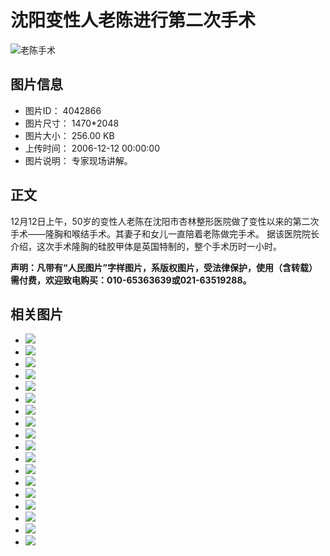 # 沈阳变性人老陈进行第二次手术

![老陈手术](http://vip-public.people.com.cn/old/2006/1212/C198479/P929541_m.jpg)

## 图片信息
- 图片ID： 4042866 
- 图片尺寸： 1470\*2048 
- 图片大小： 256.00 KB
- 上传时间： 2006-12-12 00:00:00 
- 图片说明： 专家现场讲解。

## 正文
12月12日上午，50岁的变性人老陈在沈阳市杏林整形医院做了变性以来的第二次手术——隆胸和喉结手术。其妻子和女儿一直陪着老陈做完手术。 据该医院院长介绍，这次手术隆胸的硅胶甲体是英国特制的，整个手术历时一小时。

**声明：凡带有“人民图片”字样图片，系版权图片，受法律保护，使用（含转载）需付费，欢迎致电购买：010-65363639或021-63519288。**

## 相关图片
- ![](http://vip-public.people.com.cn/old/2006/1212/C198479/P929530_s.jpg)
- ![](http://vip-public.people.com.cn/old/2006/1212/C198479/P929531_s.jpg)
- ![](http://vip-public.people.com.cn/old/2006/1212/C198479/P929532_s.jpg)
- ![](http://vip-public.people.com.cn/old/2006/1212/C198479/P929533_s.jpg)
- ![](http://vip-public.people.com.cn/old/2006/1212/C198479/P929534_s.jpg)
- ![](http://vip-public.people.com.cn/old/2006/1212/C198479/P929535_s.jpg)
- ![](http://vip-public.people.com.cn/old/2006/1212/C198479/P929536_s.jpg)
- ![](http://vip-public.people.com.cn/old/2006/1212/C198479/P929537_s.jpg)
- ![](http://vip-public.people.com.cn/old/2006/1212/C198479/P929538_s.jpg)
- ![](http://vip-public.people.com.cn/old/2006/1212/C198479/P929539_s.jpg)
- ![](http://vip-public.people.com.cn/old/2006/1212/C198479/P929540_s.jpg)
- ![](http://vip-public.people.com.cn/old/2006/1212/C198479/P929541_s.jpg)
- ![](http://vip-public.people.com.cn/old/2006/1212/C198479/P929542_s.jpg)
- ![](http://vip-public.people.com.cn/old/2006/1212/C198479/P929543_s.jpg)
- ![](http://vip-public.people.com.cn/old/2006/1212/C198479/P929544_s.jpg)
- ![](http://vip-public.people.com.cn/old/2006/1212/C198479/P929545_s.jpg)
- ![](http://vip-public.people.com.cn/old/2006/1212/C198479/P929546_s.jpg)
- ![](http://vip-public.people.com.cn/old/2006/1212/C198479/P929547_s.jpg)